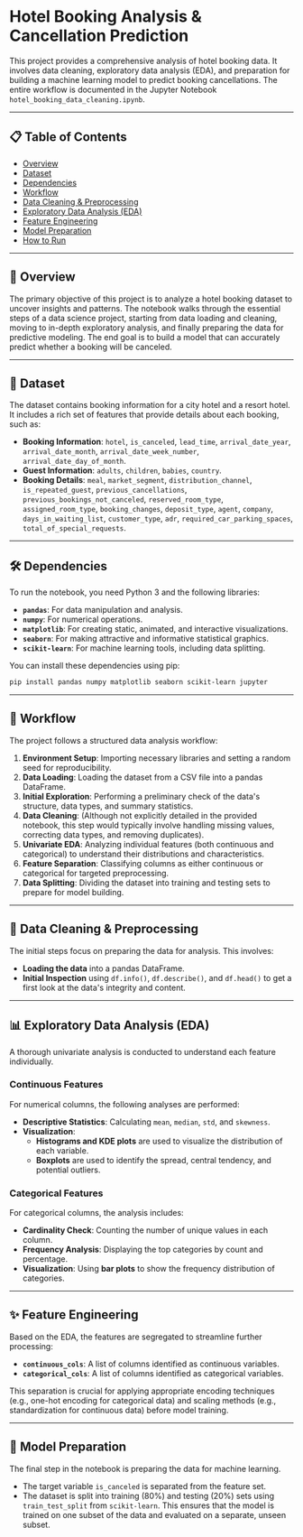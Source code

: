 
# Hotel Booking Analysis & Cancellation Prediction

This project provides a comprehensive analysis of hotel booking data. It involves data cleaning, exploratory data analysis (EDA), and preparation for building a machine learning model to predict booking cancellations. The entire workflow is documented in the Jupyter Notebook `hotel_booking_data_cleaning.ipynb`.

-----

## 📋 Table of Contents

  * [Overview](https://www.google.com/search?q=%23-overview)
  * [Dataset](https://www.google.com/search?q=%23-dataset)
  * [Dependencies](https://www.google.com/search?q=%23-dependencies)
  * [Workflow](https://www.google.com/search?q=%23-workflow)
  * [Data Cleaning & Preprocessing](https://www.google.com/search?q=%23-data-cleaning--preprocessing)
  * [Exploratory Data Analysis (EDA)](https://www.google.com/search?q=%23-exploratory-data-analysis-eda)
  * [Feature Engineering](https://www.google.com/search?q=%23-feature-engineering)
  * [Model Preparation](https://www.google.com/search?q=%23-model-preparation)
  * [How to Run](https://www.google.com/search?q=%23-how-to-run)

-----

## 📝 Overview

The primary objective of this project is to analyze a hotel booking dataset to uncover insights and patterns. The notebook walks through the essential steps of a data science project, starting from data loading and cleaning, moving to in-depth exploratory analysis, and finally preparing the data for predictive modeling. The end goal is to build a model that can accurately predict whether a booking will be canceled.

-----

## 💾 Dataset

The dataset contains booking information for a city hotel and a resort hotel. It includes a rich set of features that provide details about each booking, such as:

  * **Booking Information**: `hotel`, `is_canceled`, `lead_time`, `arrival_date_year`, `arrival_date_month`, `arrival_date_week_number`, `arrival_date_day_of_month`.
  * **Guest Information**: `adults`, `children`, `babies`, `country`.
  * **Booking Details**: `meal`, `market_segment`, `distribution_channel`, `is_repeated_guest`, `previous_cancellations`, `previous_bookings_not_canceled`, `reserved_room_type`, `assigned_room_type`, `booking_changes`, `deposit_type`, `agent`, `company`, `days_in_waiting_list`, `customer_type`, `adr`, `required_car_parking_spaces`, `total_of_special_requests`.

-----

## 🛠️ Dependencies

To run the notebook, you need Python 3 and the following libraries:

  * **`pandas`**: For data manipulation and analysis.
  * **`numpy`**: For numerical operations.
  * **`matplotlib`**: For creating static, animated, and interactive visualizations.
  * **`seaborn`**: For making attractive and informative statistical graphics.
  * **`scikit-learn`**: For machine learning tools, including data splitting.

You can install these dependencies using pip:

```bash
pip install pandas numpy matplotlib seaborn scikit-learn jupyter
```

-----

## 🔄 Workflow

The project follows a structured data analysis workflow:

1.  **Environment Setup**: Importing necessary libraries and setting a random seed for reproducibility.
2.  **Data Loading**: Loading the dataset from a CSV file into a pandas DataFrame.
3.  **Initial Exploration**: Performing a preliminary check of the data's structure, data types, and summary statistics.
4.  **Data Cleaning**: (Although not explicitly detailed in the provided notebook, this step would typically involve handling missing values, correcting data types, and removing duplicates).
5.  **Univariate EDA**: Analyzing individual features (both continuous and categorical) to understand their distributions and characteristics.
6.  **Feature Separation**: Classifying columns as either continuous or categorical for targeted preprocessing.
7.  **Data Splitting**: Dividing the dataset into training and testing sets to prepare for model building.

-----

## 🧼 Data Cleaning & Preprocessing

The initial steps focus on preparing the data for analysis. This involves:

  * **Loading the data** into a pandas DataFrame.
  * **Initial Inspection** using `df.info()`, `df.describe()`, and `df.head()` to get a first look at the data's integrity and content.

-----

## 📊 Exploratory Data Analysis (EDA)

A thorough univariate analysis is conducted to understand each feature individually.

### Continuous Features

For numerical columns, the following analyses are performed:

  * **Descriptive Statistics**: Calculating `mean`, `median`, `std`, and `skewness`.
  * **Visualization**:
      * **Histograms and KDE plots** are used to visualize the distribution of each variable.
      * **Boxplots** are used to identify the spread, central tendency, and potential outliers.

### Categorical Features

For categorical columns, the analysis includes:

  * **Cardinality Check**: Counting the number of unique values in each column.
  * **Frequency Analysis**: Displaying the top categories by count and percentage.
  * **Visualization**: Using **bar plots** to show the frequency distribution of categories.

-----

## ✨ Feature Engineering

Based on the EDA, the features are segregated to streamline further processing:

  * **`continuous_cols`**: A list of columns identified as continuous variables.
  * **`categorical_cols`**: A list of columns identified as categorical variables.

This separation is crucial for applying appropriate encoding techniques (e.g., one-hot encoding for categorical data) and scaling methods (e.g., standardization for continuous data) before model training.

-----

## 🤖 Model Preparation

The final step in the notebook is preparing the data for machine learning.

  * The target variable `is_canceled` is separated from the feature set.
  * The dataset is split into training (80%) and testing (20%) sets using `train_test_split` from `scikit-learn`. This ensures that the model is trained on one subset of the data and evaluated on a separate, unseen subset.

